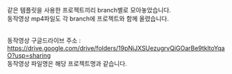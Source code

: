 같은 템플릿을 사용한 프로젝트끼리 branch별로 모아놓았습니다.<br/>
동작영상 mp4파일도 각 branch에 프로젝트와 함께 올렸습니다. <br/><br/>

동작영상 구글드라이브 주소 : https://drive.google.com/drive/folders/19pNjJXSUezugrvQiGOarBe9tkltoYqaO?usp=sharing<br/>
동작영상 파일명은 해당 프로젝트명과 같습니다.
